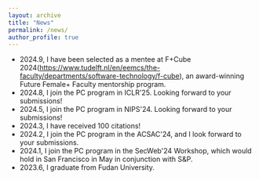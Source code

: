 ```yaml
---
layout: archive
title: "News"
permalink: /news/
author_profile: true
---
```

- 2024.9, I have been selected as a mentee at F+Cube 2024(https://www.tudelft.nl/en/eemcs/the-faculty/departments/software-technology/f-cube), an award-winning Future Female+ Faculty mentorship program.
- 2024.8, I join the PC program in ICLR'25. Looking forward to your submissions! 
- 2024.5, I join the PC program in NIPS'24. Looking forward to your submissions!
- 2024.3, I have received 100 citations! 
- 2024.2, I join the PC program in the ACSAC'24, and I look forward to your submissions. 
- 2024.1, I join the PC program in the SecWeb'24 Workshop, which would hold in San Francisco in May in conjunction with S&P.
- 2023.6, I graduate from Fudan University. 
